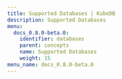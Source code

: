 ```yaml
---
title: Supported Databases | KubeDB
description: Supported Databases
menu:
  docs_0.8.0-beta.0:
    identifier: databases
    parent: concepts
    name: Supported Databases
    weight: 15
menu_name: docs_0.8.0-beta.0
---
```

